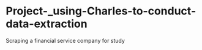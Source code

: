 # Project-_using-Charles-to-conduct-data-extraction
Scraping a financial service company for study 
